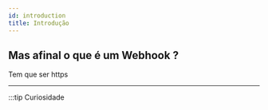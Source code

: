 ```yaml
---
id: introduction
title: Introdução
---
```


## Mas afinal o que é um Webhook ?

Tem que ser https

---

:::tip Curiosidade
